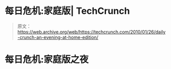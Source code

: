 # 每日危机:家庭版| TechCrunch

> 原文：<https://web.archive.org/web/https://techcrunch.com/2010/01/26/daily-crunch-an-evening-at-home-edition/>

# 每日危机:家庭版之夜